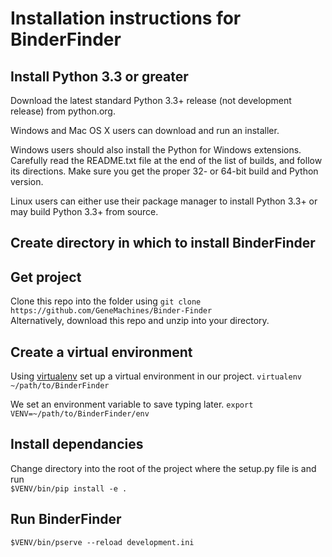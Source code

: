 # Installation instructions for BinderFinder

## Install Python 3.3 or greater

Download the latest standard Python 3.3+ release (not development release) from python.org.

Windows and Mac OS X users can download and run an installer.

Windows users should also install the Python for Windows extensions. Carefully read the README.txt file at the end of the list of builds, and follow its directions. Make sure you get the proper 32- or 64-bit build and Python version.

Linux users can either use their package manager to install Python 3.3+ or may build Python 3.3+ from source.

## Create directory in which to install BinderFinder

## Get project
Clone this repo into the folder using `git clone https://github.com/GeneMachines/Binder-Finder`  
Alternatively, download this repo and unzip into your directory. 

## Create a virtual environment
Using [virtualenv](https://virtualenv.pypa.io/en/stable/) set up a virtual environment in our project.
`virtualenv ~/path/to/BinderFinder`

We set an environment variable to save typing later.
`export VENV=~/path/to/BinderFinder/env`

## Install dependancies
Change directory into the root of the project where the setup.py file is and run  
`$VENV/bin/pip install -e .`

## Run BinderFinder
`$VENV/bin/pserve --reload development.ini`
